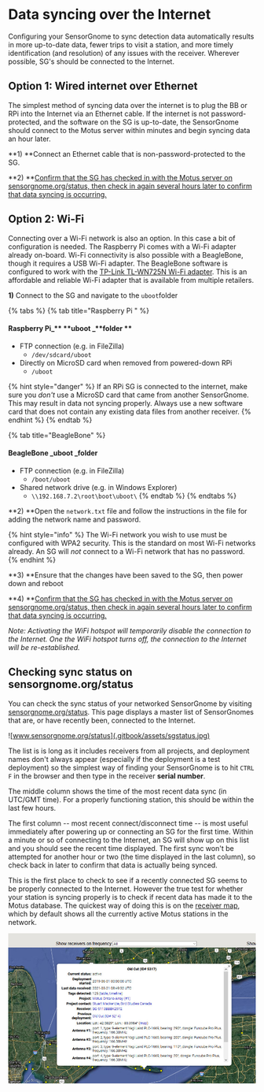 # Data syncing over the Internet

Configuring your SensorGnome to sync detection data automatically results in more up-to-date data, fewer trips to visit a station, and more timely identification (and resolution) of any issues with the receiver. Wherever possible, SG's should be connected to the Internet.

## Option 1: Wired internet over Ethernet

The simplest method of syncing data over the internet is to plug the BB or RPi into the Internet via an Ethernet cable. If the internet is not password-protected, and the software on the SG is up-to-date, the SensorGnome should connect to the Motus server within minutes and begin syncing data an hour later.&#x20;

**1) **Connect an Ethernet cable that is non-password-protected to the SG.

**2) **[Confirm that the SG has checked in with the Motus server on sensorgnome.org/status, then check in again several hours later to confirm that data syncing is occurring.](http://docs.motus.org/sensorgnome/internet#status)

## Option 2: Wi-Fi&#x20;

Connecting over a Wi-Fi network is also an option. In this case a bit of configuration is needed. The Raspberry Pi comes with a Wi-Fi adapter already on-board. Wi-Fi connectivity is also possible with a BeagleBone, though it requires a USB Wi-Fi adapter. The BeagleBone software is configured to work with the [TP-Link TL-WN725N Wi-Fi adapter](https://www.tp-link.com/us/home-networking/usb-adapter/tl-wn725n/). This is an affordable and reliable Wi-Fi adapter that is available from multiple retailers.

**1)** Connect to the SG and navigate to the `uboot`folder

{% tabs %}
{% tab title="Raspberry Pi " %}
#### Raspberry Pi_** **uboot _**folder **

* FTP connection (e.g. in FileZilla)
  * `/dev/sdcard/uboot`
* Directly on MicroSD card when removed from powered-down RPi
  * `/uboot`

{% hint style="danger" %}
If an RPi SG is connected to the internet, make sure you _don't_ use a MicroSD card that came from another SensorGnome. This may result in data not syncing properly. Always use a new software card that does not contain any existing data files from another receiver.
{% endhint %}
{% endtab %}

{% tab title="BeagleBone" %}
#### BeagleBone _uboot _folder&#x20;

* FTP connection (e.g. in FileZilla)
  * `/boot/uboot`
* Shared network drive (e.g. in Windows Explorer)
  * `\\192.168.7.2\root\boot\uboot\`
{% endtab %}
{% endtabs %}

**2) **Open the `network.txt` file and follow the instructions in the file for adding the network name and password.

{% hint style="info" %}
The Wi-Fi network you wish to use must be configured with WPA2 security. This is the standard on most Wi-Fi networks already. An SG will _not_ connect to a Wi-Fi network that has no password.
{% endhint %}

**3) **Ensure that the changes have been saved to the SG, then power down and reboot

**4) **[Confirm that the SG has checked in with the Motus server on sensorgnome.org/status, then check in again several hours later to confirm that data syncing is occurring.](http://docs.motus.org/sensorgnome/internet#status)

_Note: Activating the WiFi hotspot will temporarily disable the connection to the Internet. One the WiFi hotspot turns off, the connection to the Internet will be re-established._

## Checking sync status on sensorgnome.org/status <a href="status" id="status"></a>

You can check the sync status of your networked SensorGnome by visiting [sensorgnome.org/status](http://www.sensorgnome.org/status). This page displays a master list of SensorGnomes that are, or have recently been, connected to the Internet.

![www.sensorgnome.org/status](.gitbook/assets/sgstatus.jpg)

The list is is long as it includes receivers from all projects, and deployment names don't always appear (especially if the deployment is a test deployment) so the simplest way of finding your SensorGnome is to hit `CTRL F` in the browser and then type in the receiver **serial number**.&#x20;

The middle column shows the time of the most recent data sync (in UTC/GMT time). For a properly functioning station, this should be within the last few hours.&#x20;

The first column -- most recent connect/disconnect time -- is most useful immediately after powering up or connecting an SG for the first time. Within a minute or so of connecting to the Internet, an SG will show up on this list and you should see the recent time displayed. The first sync won't be attempted for another hour or two (the time displayed in the last column), so check back in later to confirm that data is actually being synced.&#x20;

This is the first place to check to see if a recently connected SG seems to be properly connected to the Internet. However the true test for whether your station is syncing properly is to check if recent data has made it to the Motus database. The quickest way of doing this is on the [receiver map](https://motus.org/data/receiversMap?lang=en), which by default shows all the currently active Motus stations in the network.

![Use the receiver map to quickly check how up-to-date a SensorGnome is](.gitbook/assets/popup.jpg)
